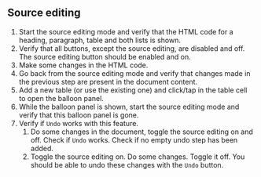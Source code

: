 ## Source editing

1. Start the source editing mode and verify that the HTML code for a heading, paragraph, table and both lists is shown.
1. Verify that all buttons, except the source editing, are disabled and off. The source editing button should be enabled and on.
1. Make some changes in the HTML code.
1. Go back from the source editing mode and verify that changes made in the previous step are present in the document content.
1. Add a new table (or use the existing one) and click/tap in the table cell to open the balloon panel.
1. While the balloon panel is shown, start the source editing mode and verify that this balloon panel is gone.
1. Verify if `Undo` works with this feature.
	1. Do some changes in the document, toggle the source editing on and off. Check if `Undo` works. Check if no empty undo step has been added.
	1. Toggle the source editing on. Do some changes. Toggle it off. You should be able to undo these changes with the `Undo` button.
